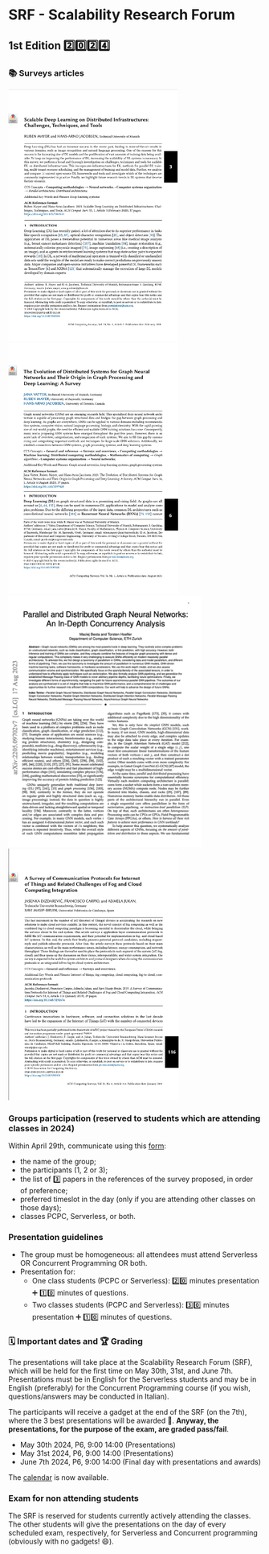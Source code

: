 # SRF - Scalability Research Forum

## 1st Edition 2️⃣0️⃣2️⃣4️⃣


### 📚 Surveys articles

<tr>
    <td><a href="https://github.com/spagnuolocarmine/programmazione-concorrente-parallela-cloud/raw/main/data/forum_materials/surveys/3363554.pdf"><img src="https://github.com/spagnuolocarmine/programmazione-concorrente-parallela-cloud/raw/main/data/forum_materials/surveys/3363554.png" height="500" border="0"></a>
</td>
    <td><a href="https://github.com/spagnuolocarmine/programmazione-concorrente-parallela-cloud/raw/main/data/forum_materials/surveys/3597428.pdf"><img src="https://github.com/spagnuolocarmine/programmazione-concorrente-parallela-cloud/raw/main/data/forum_materials/surveys/3597428.png" height="500" border="0"></a>
</td>
    <td><a href="https://github.com/spagnuolocarmine/programmazione-concorrente-parallela-cloud/raw/main/data/forum_materials/surveys/2205.09702.pdf"><img src="https://github.com/spagnuolocarmine/programmazione-concorrente-parallela-cloud/raw/main/data/forum_materials/surveys/2205.09702.png" height="500" border="0"></a>
</td>
    <td><a href="https://github.com/spagnuolocarmine/programmazione-concorrente-parallela-cloud/raw/main/data/forum_materials/surveys/3292674.pdf"><img src="https://github.com/spagnuolocarmine/programmazione-concorrente-parallela-cloud/raw/main/data/forum_materials/surveys/3292674.png" height="500" border="0"></a>
</td>
</tr>

### Groups participation (reserved to students which are attending classes in 2024)

Within April 29th, communicate using this [form](https://forms.gle/1XkgFwiUpEFkApp4A): 
- the name of the group; 
- the participants (1, 2 or 3);
- the list of 3️⃣ papers in the references of the survey proposed, in order of preference;
- preferred timeslot in the day (only if you are attending other classes on those days);
- classes PCPC, Serverless, or both.

### Presentation guidelines

- The group must be homogeneous: all attendees must attend Serverless OR Concurrent Programming OR both. 
- Presentation for:
  - One class students (PCPC or Serverless): 2️⃣0️⃣ minutes presentation ➕ 1️⃣0️⃣ minutes of questions.
  - Two classes students (PCPC and Serverless): 3️⃣0️⃣ minutes presentation ➕ 1️⃣0️⃣ minutes of questions.


### 🗓️ Important dates and 🏆 Grading

The presentations will take place at the Scalability Research Forum (SRF), which will be held for the first time on May 30th, 31st, and June 7th.
Presentations must be in English for the Serverless students and may be in English (preferably) for the Concurrent Programming course (if you wish, questions/answers may be conducted in Italian).  

The participants will receive a gadget at the end of the SRF (on the 7th), where the 3 best presentations will be awarded 🎁.  **Anyway, the presentations, for the purpose of the exam, are graded pass/fail**.


- May 30th 2024, P6, 9:00 14:00 (Presentations)
- May 31st 2024, P6, 9:00 14:00 (Presentations)
- June 7th 2024, P6, 9:00 14:00 (Final day with presentations and awards)

The [calendar](https://github.com/spagnuolocarmine/programmazione-concorrente-parallela-cloud/raw/main/data/forum_materials/Scalability_Research_Forum_2024.pdf)
 is now available.

### Exam for non attending students

The SRF is reserved for students currently actively attending the classes. The other students will give the presentations on the day of every scheduled exam, respectively, for Serverless and Concurrent programming (obviously with no gadgets! 😄). 

<!--
![](https://images.squarespace-cdn.com/content/v1/56c8ea9db654f92cd6e53568/1465503420048-LIBRT5W79357E1RCUSXM/bestgifever.gif?format=2500w)
https://dl.acm.org/doi/pdf/10.1145/3363554
https://dl.acm.org/doi/pdf/10.1145/3597428
https://arxiv.org/pdf/2205.09702.pdf
-->